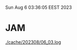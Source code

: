 Sun Aug  6 03:36:05 EEST 2023
# JAM
<a href='./cache/202308/06_03.log'>./cache/202308/06_03.log</a>
